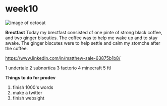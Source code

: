 # week10

![image of octocat](https://www.google.com/url?sa=i&url=https%3A%2F%2Fgithub.com%2Foctocat&psig=AOvVaw39TkjtBsj8gwBc5Xkd4vsy&ust=1606905732528000&source=images&cd=vfe&ved=0CAIQjRxqFwoTCNjMy7_MrO0CFQAAAAAdAAAAABAD)

**Brectfast**
Today my brectfast consisted of one pinte of strong black coffee, and two ginger biscuties. The coffee was to help me wake up and to stay awake. The ginger biscutes were to help settle and calm my stomche after the coffee.

https://www.linkedin.com/in/matthew-sale-63875b1b8/

1 undertale
2 subnortica
3 factorio
4 minecraft
5 ftl

**Things to do for prodev**
1. finish 1000's words
2. make a twitter
3. finish websight
